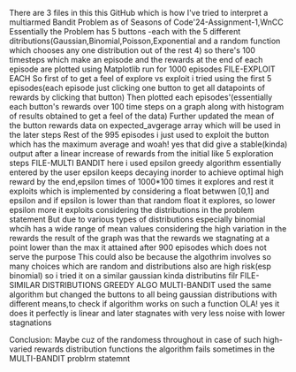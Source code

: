There are 3 files in this this GitHub which is how I've tried to interpret a multiarmed Bandit Problem as of Seasons of Code'24-Assignment-1,WnCC
Essentially the Problem has 5 buttons -each with the 5 different ditributions(Gaussian,Binomial,Poisson,Exponential and a random function which chooses any one distribution out of the rest 4)
so there's 100 timesteps which make an episode and the rewards at the end of each episode are plotted using Matplotlib run for 1000 episodes
FILE-EXPLOIT EACH
So first of to get a feel of explore vs exploit i tried using the first 5 episodes(each episode just clicking one button to get all datapoints of rewards by clicking that button)
Then plotted each episodes'(essentially each button's rewards over 100 time steps on a graph along with histogram of results obtained to get a feel of the data)
Further updated the mean of the button rewards data on expected_avgerage array which will be used in the later steps
Rest of the 995 episodes i just used to exploit the button which has the maximum average and woah! yes that did give a stable(kinda) output after a linear increase of rewards from the initial like 5 exploration steps
FILE-MULTI BANDIT
here i used epsilon greedy algorithm essentially entered by the user epsilon keeps decaying inorder to achieve optimal high reward by the end,epsilon times of 1000*100 times it explores and rest it exploits which is implemented by considering a float betwwen [0,1] and epsilon and if epsilon is lower than that random float it explores, so lower epsilon more it exploits
considering the distributions in the problem statement
But due to various types of distributions especially binomial whcih has a wide range of mean values considering the high variation in the rewards the result of the graph was that the rewards we stagnating at a point lower than the max it attained after 900 episodes which does not serve the purpose
This could also be because the algothrim involves so many choices which are random and distributions also are high risk(esp binomial)
so i tried it on a similar gaussian kinda distributins filr
FILE-SIMILAR DISTRIBUTIONS GREEDY ALGO MULTI-BANDIT
used the same algorithm but changed the buttons to all being gaussian distributions with different means,to check if algorithm works on such a function
OLA! yes it does it perfectly is linear and later stagnates with very less noise with lower stagnations

Conclusion: Maybe cuz of the randomess throughout in case of such high-varied rewards distribution functions the algorithm fails sometimes in the MULTI-BANDIT problrm statemnt
